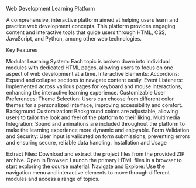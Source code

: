 Web Development Learning Platform

A comprehensive, interactive platform aimed at helping users learn and practice web development concepts. This platform provides engaging content and interactive tools that guide users through HTML, CSS, JavaScript, and Python, among other web technologies.

Key Features

Modular Learning System: Each topic is broken down into individual modules with dedicated HTML pages, allowing users to focus on one aspect of web development at a time.
Interactive Elements:
Accordions: Expand and collapse sections to navigate content easily.
Event Listeners: Implemented across various pages for keyboard and mouse interactions, enhancing the interactive learning experience.
Customizable User Preferences:
Theme Selection: Users can choose from different color themes for a personalized interface, improving accessibility and comfort.
Background Customization: Background colors are adjustable, allowing users to tailor the look and feel of the platform to their liking.
Multimedia Integration:
Sound and animations are included throughout the platform to make the learning experience more dynamic and enjoyable.
Form Validation and Security:
User input is validated on form submissions, preventing errors and ensuring secure, reliable data handling.
Installation and Usage

Extract Files: Download and extract the project files from the provided ZIP archive.
Open in Browser: Launch the primary HTML files in a browser to start exploring the course material.
Navigate and Explore: Use the navigation menu and interactive elements to move through different modules and access a range of topics.
